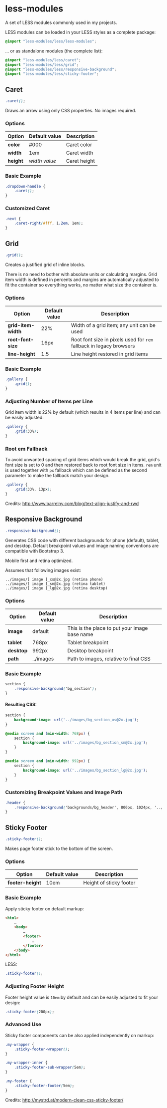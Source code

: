 less-modules
============

A set of LESS modules commonly used in my projects.

LESS modules can be loaded in your LESS styles as a complete package:

```css
@import "less-modules/less/less-modules";
```

… or as standalone modules (the complete list):

```css
@import "less-modules/less/caret";
@import "less-modules/less/grid";
@import "less-modules/less/responsive-background";
@import "less-modules/less/sticky-footer";
```

## Caret
```css
.caret();
```

Draws an arrow using only CSS properties. No images required.

### Options
| Option     | Default value      | Description                      |
|------------|--------------------|----------------------------------|
| **color**  | #000               | Caret color                      |
| **width**  | 1em                | Caret width                      |
| **height** | *width value*      | Caret height                     |

### Basic Example
```css
.dropdown-handle {
    .caret();
}
```

### Customized Caret
```css
.next {
    .caret-right(#fff, 1.2em, 1em);
}
```

## Grid
```css
.grid();
```

Creates a justified grid of inline blocks.

There is no need to bother with absolute units or calculating margins. Grid item width is defined in percents and
margins are automatically adjusted to fit the container so everything works, no matter what size the container is.

### Options
| Option                | Default value      | Description                                                         |
|-----------------------|--------------------|---------------------------------------------------------------------|
| **grid-item-width**   | 22%                | Width of a grid item; any unit can be used                          |
| **root-font-size**    | 16px               | Root font size in pixels used for `rem` fallback in legacy browsers |
| **line-height**       | 1.5                | Line height restored in grid items                                  |

### Basic Example
```css
.gallery {
    .grid();
}
```

### Adjusting Number of Items per Line
Grid item width is 22% by default (which results in 4 items per line) and can be easily adjusted:

```css
.gallery {
    .grid(33%);
}
```

### Root em Fallback
To avoid unwanted spacing of grid items which would break the grid, grid's font size is set to 0 and then restored back
to root font size in items. `rem` unit is used together with `px` fallback which can be defined as the second parameter
to make the fallback match your design.

```css
.gallery {
    .grid(33%, 13px);
}
```
    
Credits: http://www.barrelny.com/blog/text-align-justify-and-rwd

## Responsive Background
```css
.responsive-background();
```

Generates CSS code with different backgrounds for phone (default), tablet, and desktop. Default breakpoint values
and image naming conventions are compatible with Bootstrap 3.

Mobile first and retina optimized.

Assumes that following images exist:

    ../images/[ image ]_xs@2x.jpg (retina phone)
    ../images/[ image ]_sm@2x.jpg (retina tablet)
    ../images/[ image ]_lg@2x.jpg (retina desktop)

### Options
| Option                | Default value      | Description                                                         |
|-----------------------|--------------------|---------------------------------------------------------------------|
| **image**             | default            | This is the place to put your image base name                       |
| **tablet**            | 768px              | Tablet breakpoint                                                   |
| **desktop**           | 992px              | Desktop breakpoint                                                  |
| **path**              | ../images          | Path to images, relative to final CSS                               |

### Basic Example
```css
section {
    .responsive-background('bg_section');
}
```

#### Resulting CSS:
```css
section {
    background-image: url('../images/bg_section_xs@2x.jpg');
}

@media screen and (min-width: 768px) {
    section {
        background-image: url('../images/bg_section_sm@2x.jpg');
    }
}

@media screen and (min-width: 992px) {
    section {
        background-image: url('../images/bg_section_lg@2x.jpg');
    }
}
```

### Customizing Breakpoint Values and Image Path
```css
.header {
    .responsive-background('backgrounds/bg_header', 800px, 1024px, '../assets/images');
}
```

## Sticky Footer
```css
.sticky-footer();
```

Makes page footer stick to the bottom of the screen.

### Options
| Option              | Default value      | Description                      |
|---------------------|--------------------|----------------------------------|
| **footer-height**   | 10em               | Height of sticky footer          |

### Basic Example
Apply sticky footer on default markup:

```html
<html>
    …
    <body>
        …
        <footer>
            …
        </footer>
    </body>
</html>
```

LESS:
```css
.sticky-footer();
```

### Adjusting Footer Height
Footer height value is `10em` by default and can be easily adjusted to fit your design:

```css
.sticky-footer(200px);
```

### Advanced Use
Sticky footer components can be also applied independently on markup:

```css
.my-wrapper {
    .sticky-footer-wrapper();
}

.my-wrapper-inner {
    .sticky-footer-sub-wrapper(5em);
}

.my-footer {
    .sticky-footer-footer(5em);
}
```

Credits: http://mystrd.at/modern-clean-css-sticky-footer/
